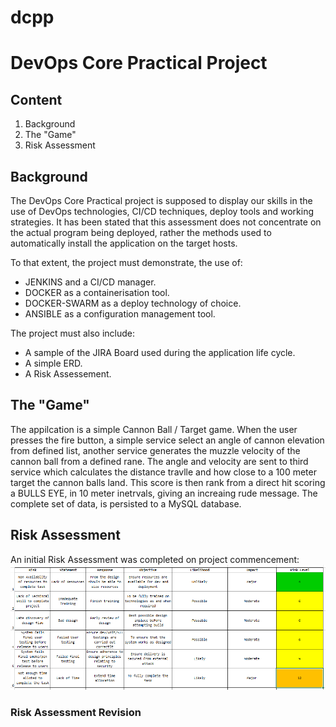 # dcpp
# DevOps Core Practical Project

## Content
1. Background
2. The "Game"
3. Risk Assessment 


## Background
The DevOps Core Practical project is supposed to display our skills in the use of DevOps technologies, CI/CD techniques, deploy tools and working strategies. It has been stated that this assessment does not concentrate on the actual program being deployed, rather the methods used to automatically install the application on the target hosts.

To that extent, the project must demonstrate, the use of:
* JENKINS and a CI/CD manager.
* DOCKER as a containerisation tool.
* DOCKER-SWARM as a deploy technology of choice.
* ANSIBLE as a configuration management tool.

The project must also include:
* A sample of the JIRA Board used during the application life cycle.
* A simple ERD.
* A Risk Assessement.


## The "Game"
The appilcation is a simple Cannon Ball / Target game. When the user presses the fire 
button, a simple service select an angle of cannon elevation from defined list, 
another service generates the muzzle velocity of the cannon ball from a defined rane.
The angle and velocity are sent to third service which calculates the distance travlle and how close to a 100 meter target the cannon balls land. This score is then rank from 
a direct hit scoring a BULLS EYE, in 10 meter inetrvals, giving an increaing rude message.
The complete set of data, is persisted to a MySQL database.


## Risk Assessment
An initial Risk Assessment was completed on project commencement:
![Risk Assessment](images/dcpp_Risk_Assessment.PNG)


### Risk Assessment Revision
